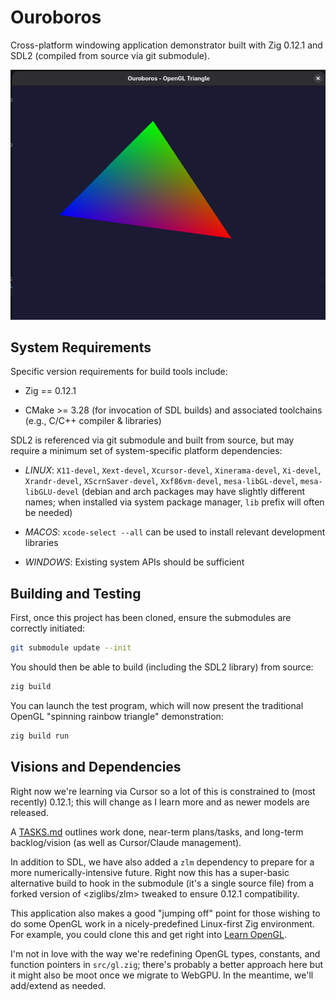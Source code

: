 # Ouroboros

Cross-platform windowing application demonstrator built with Zig 0.12.1 and SDL2 (compiled from source via git submodule).

![](docs/README.png)

## System Requirements

Specific version requirements for build tools include:

* Zig == 0.12.1

* CMake >= 3.28 (for invocation of SDL builds) and associated toolchains (e.g., C/C++ compiler & libraries)

SDL2 is referenced via git submodule and built from source, but may require a minimum set of system-specific platform dependencies:

* *LINUX*: `X11-devel`, `Xext-devel`, `Xcursor-devel`, `Xinerama-devel`, `Xi-devel`, `Xrandr-devel`, `XScrnSaver-devel`, `Xxf86vm-devel`, `mesa-libGL-devel`, `mesa-libGLU-devel` (debian and arch packages may have slightly different names; when installed via system package manager, `lib` prefix will often be needed)

* *MACOS*: `xcode-select --all` can be used to install relevant development libraries

* *WINDOWS*: Existing system APIs should be sufficient

## Building and Testing

First, once this project has been cloned, ensure the submodules are correctly initiated:

```bash
git submodule update --init
```

You should then be able to build (including the SDL2 library) from source:

```bash
zig build
```

You can launch the test program, which will now present the traditional OpenGL "spinning rainbow triangle" demonstration:

```bash
zig build run
```

## Visions and Dependencies

Right now we're learning via Cursor so a lot of this is constrained to (most recently) 0.12.1; this will change as I learn more and as newer models are released.

A [TASKS.md](TASKS.md) outlines work done, near-term plans/tasks, and long-term backlog/vision (as well as Cursor/Claude management).

In addition to SDL, we have also added a `zlm` dependency to prepare for a more numerically-intensive future. Right now this has a super-basic alternative build to hook in the submodule (it's a single source file) from a forked version of <ziglibs/zlm> tweaked to ensure 0.12.1 compatibility.

This application also makes a good "jumping off" point for those wishing to do some OpenGL work in a nicely-predefined Linux-first Zig environment. For example, you could clone this and get right into [Learn OpenGL](https://learnopengl.com/Getting-started/Hello-Triangle).

I'm not in love with the way we're redefining OpenGL types, constants, and function pointers in `src/gl.zig`; there's probably a better approach here but it might also be moot once we migrate to WebGPU. In the meantime, we'll add/extend as needed.

